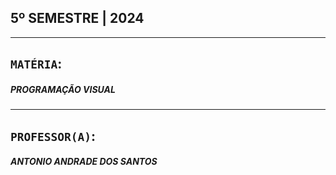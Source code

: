 ## 5º SEMESTRE | 2024
***

## `MATÉRIA`:
##### PROGRAMAÇÃO VISUAL

***

## `PROFESSOR(A)`:
##### ANTONIO ANDRADE DOS SANTOS